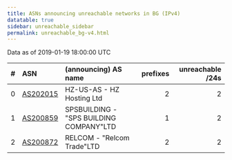 ```yaml
---
title: ASNs announcing unreachable networks in BG (IPv4)
datatable: true
sidebar: unreachable_sidebar
permalink: unreachable_bg-v4.html
---
```


Data as of 2019-01-19 18:00:00 UTC


<div class="datatable-begin"></div>

|   # | ASN                                      | (announcing) AS name                    |   prefixes |   unreachable /24s |
|----:|:-----------------------------------------|:----------------------------------------|-----------:|-------------------:|
|   0 | [AS202015](unreachable_AS202015-v4.html) | HZ-US-AS - HZ Hosting Ltd               |          2 |                  2 |
|   1 | [AS200859](unreachable_AS200859-v4.html) | SPSBUILDING - "SPS BUILDING COMPANY"LTD |          1 |                  2 |
|   2 | [AS200872](unreachable_AS200872-v4.html) | RELCOM - "Relcom Trade"LTD              |          2 |                  2 |

<div class="datatable-end"></div>